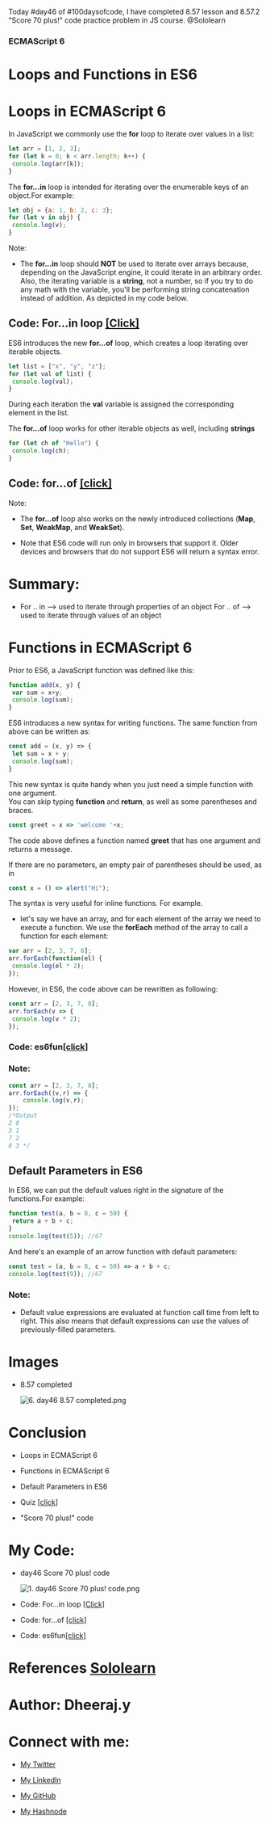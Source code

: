 Today #day46 of #100daysofcode, I have completed 8.57 lesson and 8.57.2 "Score 70 plus!" code practice problem in JS course. @Sololearn

### ECMAScript 6

# Loops and Functions in ES6

# Loops in ECMAScript 6

In JavaScript we commonly use the **for** loop to iterate over values in a list:

```javascript
let arr = [1, 2, 3]; 
for (let k = 0; k < arr.length; k++) { 
 console.log(arr[k]); 
}
```

The **for...in** loop is intended for iterating over the enumerable keys of an object.For example:

```javascript
let obj = {a: 1, b: 2, c: 3}; 
for (let v in obj) { 
 console.log(v); 
}
```

Note:

*   The **for...in** loop should **NOT** be used to iterate over arrays because, depending on the JavaScript engine, it could iterate in an arbitrary order. Also, the iterating variable is a **string**, not a number, so if you try to do any math with the variable, you'll be performing string concatenation instead of addition. As depicted in my code below.
    

## Code: For...in loop [\[Click\]](https://www.sololearn.com/compiler-playground/WTfctKtVg8BL)

ES6 introduces the new **for...of** loop, which creates a loop iterating over iterable objects.

```javascript
let list = ["x", "y", "z"]; 
for (let val of list) { 
 console.log(val); 
}
```

During each iteration the **val** variable is assigned the corresponding element in the list.

The **for...of** loop works for other iterable objects as well, including **strings**

```javascript
for (let ch of "Hello") { 
 console.log(ch); 
}
```

## Code: for...of [\[click\]](https://www.sololearn.com/compiler-playground/WJdzEYasK9n4)

Note:

*   The **for...of** loop also works on the newly introduced collections (**Map**, **Set**, **WeakMap**, and **WeakSet**).
    
*   Note that ES6 code will run only in browsers that support it. Older devices and browsers that do not support ES6 will return a syntax error.
    

# Summary:

*   For .. in --&gt; used to iterate through properties of an object For .. of --&gt; used to iterate through values of an object
    

# **Functions in ECMAScript 6**

Prior to ES6, a JavaScript function was defined like this:

```javascript
function add(x, y) { 
 var sum = x+y; 
 console.log(sum); 
}
```

ES6 introduces a new syntax for writing functions. The same function from above can be written as:

```javascript
const add = (x, y) => { 
 let sum = x + y; 
 console.log(sum); 
}
```

This new syntax is quite handy when you just need a simple function with one argument.  
You can skip typing **function** and **return**, as well as some parentheses and braces.

```javascript
const greet = x => 'welcome '+x;
```

The code above defines a function named **greet** that has one argument and returns a message.

If there are no parameters, an empty pair of parentheses should be used, as in

```javascript
const x = () => alert("Hi");
```

The syntax is very useful for inline functions. For example.

*   let's say we have an array, and for each element of the array we need to execute a function. We use the **forEach** method of the array to call a function for each element:
    

```javascript
var arr = [2, 3, 7, 8]; 
arr.forEach(function(el) { 
 console.log(el * 2); 
});
```

However, in ES6, the code above can be rewritten as following:

```javascript
const arr = [2, 3, 7, 8]; 
arr.forEach(v => { 
 console.log(v * 2); 
});
```

### Code: es6fun[\[click\]](https://www.sololearn.com/compiler-playground/W1pQx1Uona4t)

### Note:

```javascript
const arr = [2, 3, 7, 8];
arr.forEach((v,r) => {
    console.log(v,r);
});
/*Output 
2 0
3 1
7 2
8 3 */
```

## Default Parameters in ES6

In ES6, we can put the default values right in the signature of the functions.For example:

```javascript
function test(a, b = 8, c = 50) { 
 return a + b + c; 
} 
console.log(test(5)); //67
```

And here's an example of an arrow function with default parameters:

```javascript
const test = (a, b = 8, c = 50) => a + b + c;
console.log(test(9)); //67
```

### Note:

*   Default value expressions are evaluated at function call time from left to right. This also means that default expressions can use the values of previously-filled parameters.
    

# Images

*   8.57 completed
    
    ![6. day46 8.57 completed.png](/day%2046/Images/6.%20day46%208.57%20completed.png)
    

# Conclusion

*   Loops in ECMAScript 6
    
*   Functions in ECMAScript 6
    
*   Default Parameters in ES6
    
*   Quiz [[click](/day%2046/Images/)]
    
*   "Score 70 plus!" code
    

# My Code:

*   day46 Score 70 plus! code
    
    ![1. day46 Score 70 plus! code.png](/day%2046/Images/1.%20day46%20Score%2070%20plus!%20code.png)
    
*   Code: For...in loop [\[Click\]](https://www.sololearn.com/compiler-playground/WTfctKtVg8BL)
    
*   Code: for...of [\[click\]](https://www.sololearn.com/compiler-playground/WJdzEYasK9n4)
    
*   Code: es6fun[\[click\]](https://www.sololearn.com/compiler-playground/W1pQx1Uona4t)
    

# References [Sololearn](https://www.sololearn.com/learning/1024)

# Author: Dheeraj.y

# Connect with me:

*   [My Twitter](https://twitter.com/yssdheeraj)
    
*   [My LinkedIn](https://www.linkedin.com/in/dheerajy1/)
    
*   [My GitHub](https://github.com/dheerajy1)
    
*   [My Hashnode](https://dheerajy1.hashnode.dev/)